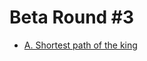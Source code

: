 # Beta Round #3

* [A. Shortest path of the king][]

[A. Shortest path of the king]: http://codeforces.com/contest/3/problem/A
